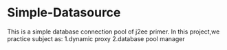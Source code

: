 # Simple-Datasource
This is a simple database connection pool of j2ee primer.
In this project,we practice subject as:
1.dynamic proxy
2.database pool manager
